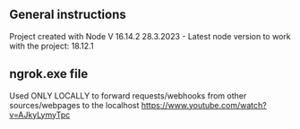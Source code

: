 ## General instructions

Project created with Node V 16.14.2
28.3.2023 - Latest node version to work with the project: 18.12.1

## ngrok.exe file

Used ONLY LOCALLY to forward requests/webhooks from other sources/webpages to the localhost
https://www.youtube.com/watch?v=AJkyLymyTpc
